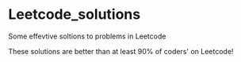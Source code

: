 # Leetcode_solutions
Some effevtive soltions to problems in Leetcode  

These solutions are better than at least 90% of coders' on Leetcode!
